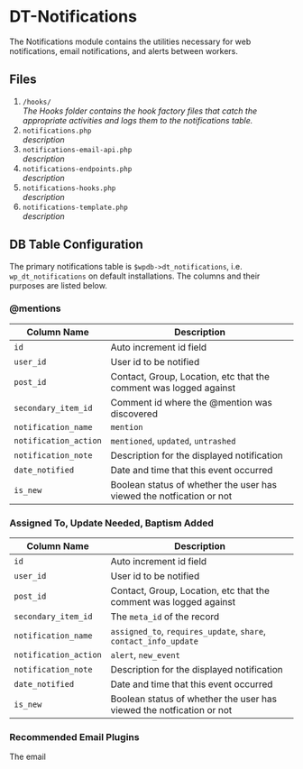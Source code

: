 # DT-Notifications
The Notifications module contains the utilities necessary for web notifications, email notifications, and alerts between workers.

## Files

1. `/hooks/`   
   _The Hooks folder contains the hook factory files that catch the appropriate activities and logs them to the notifications table._
1. `notifications.php`  
   _description_
1. `notifications-email-api.php`  
   _description_
1. `notifications-endpoints.php`   
   _description_
1. `notifications-hooks.php`  
   _description_
1. `notifications-template.php`  
   _description_

## DB Table Configuration

The primary notifications table is `$wpdb->dt_notifications`, i.e. `wp_dt_notifications` on default installations. The 
columns and their purposes are listed below.

### @mentions

| Column Name           | Description                                                               |
| ------------          |------------                                                               |
| `id`                  | Auto increment id field                                                   |
| `user_id`             | User id to be notified                                                    |
| `post_id`             | Contact, Group, Location, etc that the comment was logged against         |
| `secondary_item_id`   | Comment id where the @mention was discovered                              |
| `notification_name`   | `mention`                                                                 |
| `notification_action` | `mentioned`, `updated`, `untrashed`                                       |
| `notification_note`   | Description for the displayed notification                                |
| `date_notified`       | Date and time that this event occurred                                    |
| `is_new`              | Boolean status of whether the user has viewed the notfication or not      |


### Assigned To, Update Needed, Baptism Added

| Column Name           | Description                                                               |
| ------------          |------------                                                               |
| `id`                  | Auto increment id field                                                   |
| `user_id`             | User id to be notified                                                    |
| `post_id`             | Contact, Group, Location, etc that the comment was logged against         |
| `secondary_item_id`   | The `meta_id` of the record                                               |
| `notification_name`   | `assigned_to`, `requires_update`, `share`, `contact_info_update`          |
| `notification_action` | `alert`, `new_event`                                                      |
| `notification_note`   | Description for the displayed notification                                |
| `date_notified`       | Date and time that this event occurred                                    |
| `is_new`              | Boolean status of whether the user has viewed the notfication or not      |


### Recommended Email Plugins
The email 
